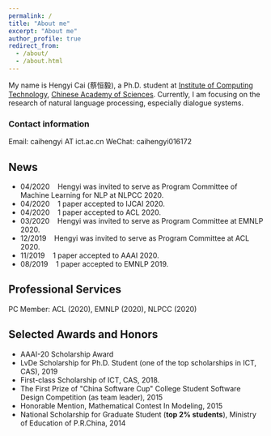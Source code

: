 ```yaml
---
permalink: /
title: "About me"
excerpt: "About me"
author_profile: true
redirect_from: 
  - /about/
  - /about.html
---
```


My name is Hengyi Cai (蔡恒毅), a Ph.D. student at [Institute of Computing Technology](http://www.ict.ac.cn), [Chinese Academy of Sciences](https://www.ucas.ac.cn). Currently, I am focusing on the research of natural language processing, especially dialogue systems.

### Contact information

Email: caihengyi AT ict.ac.cn 
WeChat: caihengyi016172

## News

- 04/2020 &nbsp;&nbsp; Hengyi was invited to serve as Program Committee of Machine Learning for NLP at NLPCC 2020.
- 04/2020 &nbsp;&nbsp; 1 paper accepted to IJCAI 2020.
- 04/2020 &nbsp;&nbsp; 1 paper accepted to ACL 2020.
- 03/2020 &nbsp;&nbsp; Hengyi was invited to serve as Program Committee at EMNLP 2020.  
- 12/2019 &nbsp;&nbsp; Hengyi was invited to serve as Program Committee at ACL 2020.  
- 11/2019 &nbsp;&nbsp; 1 paper accepted to AAAI 2020.  
- 08/2019 &nbsp;&nbsp; 1 paper accepted to EMNLP 2019.  

## Professional Services
PC Member: ACL (2020), EMNLP (2020), NLPCC (2020)

## Selected Awards and Honors
- AAAI-20 Scholarship Award
- LvDe Scholarship for Ph.D. Student (one of the top scholarships in ICT, CAS), 2019
- First-class Scholarship of ICT, CAS, 2018.
- The First Prize of "China Software Cup" College Student Software Design Competition (as team leader), 2015
- Honorable Mention, Mathematical Contest In Modeling, 2015
- National Scholarship for Graduate Student (**top 2% students**), Ministry of Education of P.R.China, 2014 